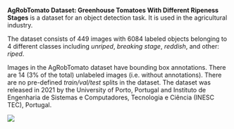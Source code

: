**AgRobTomato Dataset: Greenhouse Tomatoes With Different Ripeness Stages** is a dataset for an object detection task. It is used in the agricultural industry. 

The dataset consists of 449 images with 6084 labeled objects belonging to 4 different classes including *unriped*, *breaking stage*, *reddish*, and other: *riped*.

Images in the AgRobTomato dataset have bounding box annotations. There are 14 (3% of the total) unlabeled images (i.e. without annotations). There are no pre-defined <i>train/val/test</i> splits in the dataset. The dataset was released in 2021 by the University of Porto, Portugal and Instituto de Engenharia de Sistemas e Computadores, Tecnologia e Ciência (INESC TEC), Portugal.

<img src="https://github.com/dataset-ninja/ag-rob-tomato/raw/main/visualizations/poster.png">
